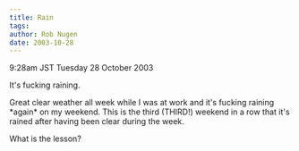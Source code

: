 ```yaml
---
title: Rain
tags: 
author: Rob Nugen
date: 2003-10-28
---
```


<p class=date>9:28am JST Tuesday 28 October 2003</p>

<p>It's fucking raining.</p>

<p>Great clear weather all week while I was at work and it's fucking
raining *again* on my weekend.   This is the third (THIRD!) weekend in
a row that it's rained after having been clear during the week.</p>

<p>What is the lesson?</p>
